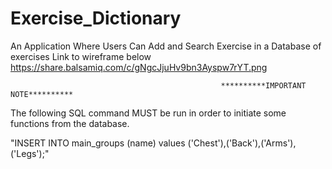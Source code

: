 # Exercise_Dictionary
 An Application Where Users Can Add and Search Exercise in a Database of exercises
 Link to wireframe below
https://share.balsamiq.com/c/gNgcJjuHv9bn3Ayspw7rYT.png

                                                   **********IMPORTANT NOTE**********

The following SQL command MUST be run in order to initiate some functions from the database. 

"INSERT INTO main_groups (name) values ('Chest'),('Back'),('Arms'),('Legs');"


